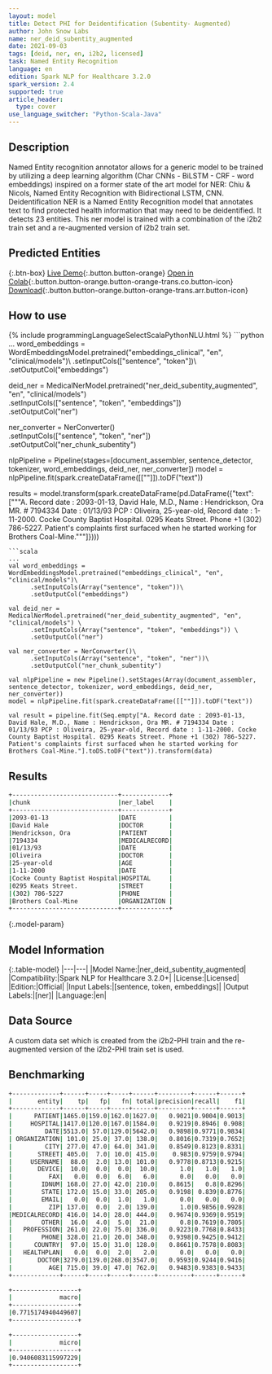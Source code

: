 ```yaml
---
layout: model
title: Detect PHI for Deidentification (Subentity- Augmented)
author: John Snow Labs
name: ner_deid_subentity_augmented
date: 2021-09-03
tags: [deid, ner, en, i2b2, licensed]
task: Named Entity Recognition
language: en
edition: Spark NLP for Healthcare 3.2.0
spark_version: 2.4
supported: true
article_header:
  type: cover
use_language_switcher: "Python-Scala-Java"
---
```


## Description

Named Entity recognition annotator allows for a generic model to be trained by utilizing a deep learning algorithm (Char CNNs - BiLSTM - CRF - word embeddings) inspired on a former state of the art model for NER: Chiu & Nicols, Named Entity Recognition with Bidirectional LSTM, CNN. Deidentification NER is a Named Entity Recognition model that annotates text to find protected health information that may need to be deidentified. It detects 23 entities. This ner model is trained with a combination of the i2b2 train set and a re-augmented version of i2b2 train set.

## Predicted Entities



{:.btn-box}
[Live Demo](https://demo.johnsnowlabs.com/healthcare/NER_DEMOGRAPHICS/){:.button.button-orange}
[Open in Colab](https://colab.research.google.com/github/JohnSnowLabs/spark-nlp-workshop/blob/master/tutorials/Certification_Trainings/Healthcare/4.Clinical_DeIdentification.ipynb){:.button.button-orange.button-orange-trans.co.button-icon}
[Download](https://s3.amazonaws.com/auxdata.johnsnowlabs.com/clinical/models/ner_deid_subentity_augmented_en_3.2.0_2.4_1630671569402.zip){:.button.button-orange.button-orange-trans.arr.button-icon}

## How to use



<div class="tabs-box" markdown="1">
{% include programmingLanguageSelectScalaPythonNLU.html %}
```python
...
word_embeddings = WordEmbeddingsModel.pretrained("embeddings_clinical", "en", "clinical/models")\
      .setInputCols(["sentence", "token"])\
      .setOutputCol("embeddings")

deid_ner = MedicalNerModel.pretrained("ner_deid_subentity_augmented", "en", "clinical/models") \
      .setInputCols(["sentence", "token", "embeddings"]) \
      .setOutputCol("ner")

ner_converter = NerConverter()\
      .setInputCols(["sentence", "token", "ner"])\
      .setOutputCol("ner_chunk_subentity")

nlpPipeline = Pipeline(stages=[document_assembler, sentence_detector, tokenizer, word_embeddings, deid_ner, ner_converter])
model = nlpPipeline.fit(spark.createDataFrame([[""]]).toDF("text"))

results = model.transform(spark.createDataFrame(pd.DataFrame({"text": ["""A. Record date : 2093-01-13, David Hale, M.D., Name : Hendrickson, Ora MR. # 7194334 Date : 01/13/93 PCP : Oliveira, 25-year-old, Record date : 1-11-2000. Cocke County Baptist Hospital. 0295 Keats Street. Phone +1 (302) 786-5227. Patient's complaints first surfaced when he started working for Brothers Coal-Mine."""]})))
```
```scala
...
val word_embeddings = WordEmbeddingsModel.pretrained("embeddings_clinical", "en", "clinical/models")\
      .setInputCols(Array("sentence", "token"))\
      .setOutputCol("embeddings")

val deid_ner = MedicalNerModel.pretrained("ner_deid_subentity_augmented", "en", "clinical/models") \
      .setInputCols(Array("sentence", "token", "embeddings")) \
      .setOutputCol("ner")

val ner_converter = NerConverter()\
      .setInputCols(Array("sentence", "token", "ner"))\
      .setOutputCol("ner_chunk_subentity")

val nlpPipeline = new Pipeline().setStages(Array(document_assembler, sentence_detector, tokenizer, word_embeddings, deid_ner, ner_converter))
model = nlpPipeline.fit(spark.createDataFrame([[""]]).toDF("text"))

val result = pipeline.fit(Seq.empty["A. Record date : 2093-01-13, David Hale, M.D., Name : Hendrickson, Ora MR. # 7194334 Date : 01/13/93 PCP : Oliveira, 25-year-old, Record date : 1-11-2000. Cocke County Baptist Hospital. 0295 Keats Street. Phone +1 (302) 786-5227. Patient's complaints first surfaced when he started working for Brothers Coal-Mine."].toDS.toDF("text")).transform(data)
```
</div>

## Results

```bash
+-----------------------------+-------------+
|chunk                        |ner_label    |
+-----------------------------+-------------+
|2093-01-13                   |DATE         |
|David Hale                   |DOCTOR       |
|Hendrickson, Ora             |PATIENT      |
|7194334                      |MEDICALRECORD|
|01/13/93                     |DATE         |
|Oliveira                     |DOCTOR       |
|25-year-old                  |AGE          |
|1-11-2000                    |DATE         |
|Cocke County Baptist Hospital|HOSPITAL     |
|0295 Keats Street.           |STREET       |
|(302) 786-5227               |PHONE        |
|Brothers Coal-Mine           |ORGANIZATION |
+-----------------------------+-------------+
```

{:.model-param}
## Model Information

{:.table-model}
|---|---|
|Model Name:|ner_deid_subentity_augmented|
|Compatibility:|Spark NLP for Healthcare 3.2.0+|
|License:|Licensed|
|Edition:|Official|
|Input Labels:|[sentence, token, embeddings]|
|Output Labels:|[ner]|
|Language:|en|

## Data Source

A custom data set which is created from the i2b2-PHI train and the re-augmented version of the i2b2-PHI train set is used.

## Benchmarking

```bash
+-------------+------+-----+-----+------+---------+------+------+
|       entity|    tp|   fp|   fn| total|precision|recall|    f1|
+-------------+------+-----+-----+------+---------+------+------+
|      PATIENT|1465.0|159.0|162.0|1627.0|   0.9021|0.9004|0.9013|
|     HOSPITAL|1417.0|120.0|167.0|1584.0|   0.9219|0.8946| 0.908|
|         DATE|5513.0| 57.0|129.0|5642.0|   0.9898|0.9771|0.9834|
| ORGANIZATION| 101.0| 25.0| 37.0| 138.0|   0.8016|0.7319|0.7652|
|         CITY| 277.0| 47.0| 64.0| 341.0|   0.8549|0.8123|0.8331|
|       STREET| 405.0|  7.0| 10.0| 415.0|    0.983|0.9759|0.9794|
|     USERNAME|  88.0|  2.0| 13.0| 101.0|   0.9778|0.8713|0.9215|
|       DEVICE|  10.0|  0.0|  0.0|  10.0|      1.0|   1.0|   1.0|
|          FAX|   0.0|  0.0|  6.0|   6.0|      0.0|   0.0|   0.0|
|        IDNUM| 168.0| 27.0| 42.0| 210.0|   0.8615|   0.8|0.8296|
|        STATE| 172.0| 15.0| 33.0| 205.0|   0.9198| 0.839|0.8776|
|        EMAIL|   0.0|  0.0|  1.0|   1.0|      0.0|   0.0|   0.0|
|          ZIP| 137.0|  0.0|  2.0| 139.0|      1.0|0.9856|0.9928|
|MEDICALRECORD| 416.0| 14.0| 28.0| 444.0|   0.9674|0.9369|0.9519|
|        OTHER|  16.0|  4.0|  5.0|  21.0|      0.8|0.7619|0.7805|
|   PROFESSION| 261.0| 22.0| 75.0| 336.0|   0.9223|0.7768|0.8433|
|        PHONE| 328.0| 21.0| 20.0| 348.0|   0.9398|0.9425|0.9412|
|      COUNTRY|  97.0| 15.0| 31.0| 128.0|   0.8661|0.7578|0.8083|
|   HEALTHPLAN|   0.0|  0.0|  2.0|   2.0|      0.0|   0.0|   0.0|
|       DOCTOR|3279.0|139.0|268.0|3547.0|   0.9593|0.9244|0.9416|
|          AGE| 715.0| 39.0| 47.0| 762.0|   0.9483|0.9383|0.9433|
+-------------+------+-----+-----+------+---------+------+------+

+------------------+
|             macro|
+------------------+
|0.7715174940449607|
+------------------+

+------------------+
|             micro|
+------------------+
|0.9406083115997229|
+------------------+
```